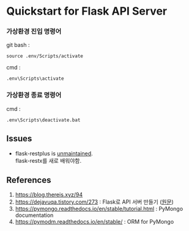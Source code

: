 # Quickstart for Flask API Server

### 가상환경 진입 명령어
git bash :
```
source .env/Scripts/activate
```

cmd :
```
.env\Scripts\activate
```

### 가상환경 종료 명령어
cmd :
```
.env\Scripts\deactivate.bat
```

## Issues
 * flask-restplus is [unmaintained](https://github.com/noirbizarre/flask-restplus/issues/772#issuecomment-580001876).  
 flask-restx를 새로 배워야함.

## References
 1. https://blog.thereis.xyz/94
 2. https://dejavuqa.tistory.com/273 : Flask로 API 서버 만들기 ([원문](https://www.freecodecamp.org/news/structuring-a-flask-restplus-web-service-for-production-builds-c2ec676de563/))
 3. https://pymongo.readthedocs.io/en/stable/tutorial.html : PyMongo documentation
 4. https://pymodm.readthedocs.io/en/stable/ : ORM for PyMongo